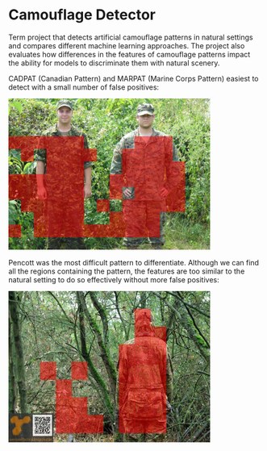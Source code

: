# Camouflage Detector
Term project that detects artificial camouflage patterns in natural settings and compares different machine learning approaches.
The project also evaluates how differences in the features of camouflage patterns impact the ability for models to discriminate them with natural scenery.

CADPAT (Canadian Pattern) and MARPAT (Marine Corps Pattern) easiest to detect with a small number of false positives:

<img src="https://github.com/skapura/camouflage-detector/blob/master/cadpat_marpat_output.jpg" width=400 height=300>

Pencott was the most difficult pattern to differentiate.  Although we can find all the regions containing the pattern, the features are too similar to the natural setting to do so effectively without more false positives:

<img src="https://github.com/skapura/camouflage-detector/blob/master/pencott_train_output.jpg" width=400 height=300>
